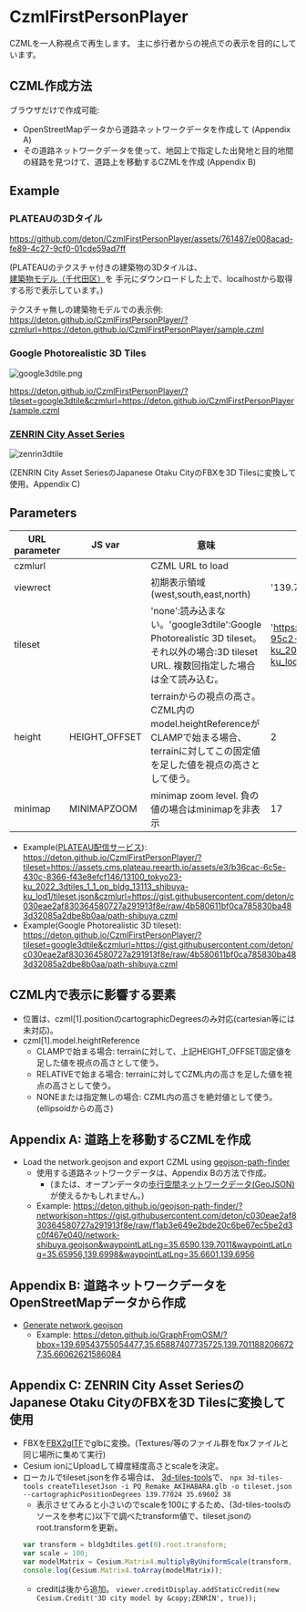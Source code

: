 # CzmlFirstPersonPlayer

CZMLを一人称視点で再生します。
主に歩行者からの視点での表示を目的にしています。

## CZML作成方法

ブラウザだけで作成可能:
* OpenStreetMapデータから道路ネットワークデータを作成して (Appendix A)
* その道路ネットワークデータを使って、地図上で指定した出発地と目的地間の経路を見つけて、道路上を移動するCZMLを作成 (Appendix B)

## Example

### PLATEAUの3Dタイル
https://github.com/deton/CzmlFirstPersonPlayer/assets/761487/e008acad-fe89-4c27-9cf0-01cde59ad7ff

(PLATEAUのテクスチャ付きの建築物の3Dタイルは、
[建築物モデル（千代田区）](https://www.geospatial.jp/ckan/dataset/plateau)を
手元にダウンロードした上で、localhostから取得する形で表示しています。)

テクスチャ無しの建築物モデルでの表示例:
https://deton.github.io/CzmlFirstPersonPlayer/?czmlurl=https://deton.github.io/CzmlFirstPersonPlayer/sample.czml

### Google Photorealistic 3D Tiles

![google3dtile.png](https://github.com/deton/CzmlFirstPersonPlayer/assets/761487/18d4a062-e8b3-49bb-a819-9b10e92bcd27)

https://deton.github.io/CzmlFirstPersonPlayer/?tileset=google3dtile&czmlurl=https://deton.github.io/CzmlFirstPersonPlayer/sample.czml

### [ZENRIN City Asset Series](https://www.zenrin.co.jp/contents/product/service/3d/asset/)

![zenrin3dtile](https://github.com/deton/CzmlFirstPersonPlayer/assets/761487/bb64b306-2459-43b5-9f7a-7f71bfbbc069)

(ZENRIN City Asset SeriesのJapanese Otaku CityのFBXを3D Tilesに変換して使用。Appendix C)

## Parameters
|URL parameter | JS var | 意味 | default |
|---|---|---|---|
|czmlurl||CZML URL to load||
|viewrect||初期表示領域(west,south,east,north)|'139.7688,35.6970,139.7761,35.7031'|
|tileset||'none':読み込まない。'google3dtile':Google Photorealistic 3D tileset。それ以外の場合:3D tileset URL. 複数回指定した場合は全て読み込む。|'https://assets.cms.plateau.reearth.io/assets/aa/ecf312-95c2-4e24-8351-642f27e447b6/13100_tokyo23-ku_2022_3dtiles_1_1_op_bldg_13101_chiyoda-ku_lod1/tileset.json'|
|height|HEIGHT_OFFSET|terrainからの視点の高さ。CZML内のmodel.heightReferenceがCLAMPで始まる場合、terrainに対してこの固定値を足した値を視点の高さとして使う。|2|
|minimap|MINIMAPZOOM|minimap zoom level. 負の値の場合はminimapを非表示|17|

* Example([PLATEAU配信サービス](https://github.com/Project-PLATEAU/plateau-streaming-tutorial)): https://deton.github.io/CzmlFirstPersonPlayer/?tileset=https://assets.cms.plateau.reearth.io/assets/e3/b36cac-6c5e-430c-8366-f43e8efcf146/13100_tokyo23-ku_2022_3dtiles_1_1_op_bldg_13113_shibuya-ku_lod1/tileset.json&czmlurl=https://gist.githubusercontent.com/deton/c030eae2af830364580727a291913f8e/raw/4b580611bf0ca785830ba483d32085a2dbe8b0aa/path-shibuya.czml
* Example(Google Photorealistic 3D tileset): https://deton.github.io/CzmlFirstPersonPlayer/?tileset=google3dtile&czmlurl=https://gist.githubusercontent.com/deton/c030eae2af830364580727a291913f8e/raw/4b580611bf0ca785830ba483d32085a2dbe8b0aa/path-shibuya.czml

## CZML内で表示に影響する要素
* 位置は、czml[1].positionのcartographicDegreesのみ対応(cartesian等には未対応)。
* czml[1].model.heightReference
  * CLAMPで始まる場合: terrainに対して、上記HEIGHT_OFFSET固定値を足した値を視点の高さとして使う。
  * RELATIVEで始まる場合: terrainに対してCZML内の高さを足した値を視点の高さとして使う。
  * NONEまたは指定無しの場合: CZML内の高さを絶対値として使う。(ellipsoidからの高さ)

## Appendix A: 道路上を移動するCZMLを作成
* Load the network.geojson and export CZML using [geojson-path-finder](https://github.com/deton/geojson-path-finder)
  * 使用する道路ネットワークデータは、Appendix Bの方法で作成。
    * (または、オープンデータの[歩行空間ネットワークデータ(GeoJSON)](https://www.geospatial.jp/ckan/dataset/0401)が使えるかもしれません。)
  * Example: https://deton.github.io/geojson-path-finder/?networkjson=https://gist.githubusercontent.com/deton/c030eae2af830364580727a291913f8e/raw/f1ab3e649e2bde20c6be67ec5be2d3c0f467e040/network-shibuya.geojson&waypointLatLng=35.6590,139.7011&waypointLatLng=35.65956,139.6998&waypointLatLng=35.6601,139.6956

## Appendix B: 道路ネットワークデータをOpenStreetMapデータから作成
* [Generate network.geojson](https://github.com/deton/GraphFromOSM)
  * Example: https://deton.github.io/GraphFromOSM/?bbox=139.69543755054477,35.65887407735725,139.7011882066727,35.66062621586084


## Appendix C: ZENRIN City Asset SeriesのJapanese Otaku CityのFBXを3D Tilesに変換して使用
* FBXを[FBX2glTF](https://github.com/godotengine/FBX2glTF)でglbに変換。(Textures/等のファイル群をfbxファイルと同じ場所に集めて実行)
* Cesium ionにUploadして緯度経度高さとscaleを決定。
* ローカルでtileset.jsonを作る場合は、
  [3d-tiles-tools](https://github.com/CesiumGS/3d-tiles-tools#createtilesetjson)で、
  `npx 3d-tiles-tools createTilesetJson -i PQ_Remake_AKIHABARA.glb -o tileset.json --cartographicPositionDegrees 139.77024 35.69602 38`
  * 表示させてみると小さいのでscaleを100にするため、(3d-tiles-toolsのソースを参考に)以下で調べたtransform値で、tileset.jsonのroot.transformを更新。
  ```js
  var transform = bldg3dtiles.get(0).root.transform;
  var scale = 100;
  var modelMatrix = Cesium.Matrix4.multiplyByUniformScale(transform, scale, new Cesium.Matrix4());
  console.log(Cesium.Matrix4.toArray(modelMatrix));
  ```
  * creditは後から追加。
  `viewer.creditDisplay.addStaticCredit(new Cesium.Credit('3D city model by &copy;ZENRIN', true));`
